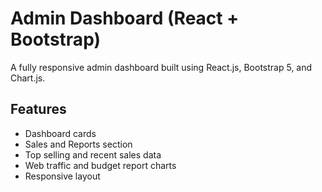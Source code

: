 

# Admin Dashboard (React + Bootstrap)

A fully responsive admin dashboard built using React.js, Bootstrap 5, and Chart.js.

## Features

- Dashboard cards
- Sales and Reports section
- Top selling and recent sales data
- Web traffic and budget report charts
- Responsive layout

